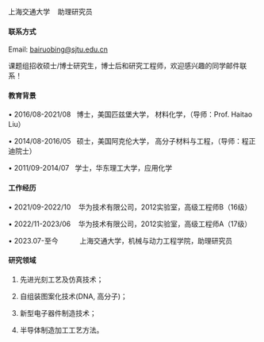 



上海交通大学    助理研究员


#### 联系方式

Email: bairuobing@sjtu.edu.cn

课题组招收硕士/博士研究生，博士后和研究工程师，欢迎感兴趣的同学邮件联系！


#### 教育背景

• 2016/08-2021/08   博士，美国匹兹堡大学， 材料化学，（导师：Prof. Haitao Liu）            

• 2014/08-2016/05   硕士，美国阿克伦大学， 高分子材料与工程，（导师：程正迪院士）  

• 2011/09-2014/07   学士，华东理工大学，应用化学


#### 工作经历
• 2021/09-2022/10    华为技术有限公司，2012实验室，高级工程师B（16级）

• 2022/11-2023/06    华为技术有限公司，2012实验室，高级工程师A（17级）

• 2023.07-至今           上海交通大学，机械与动力工程学院，助理研究员


#### 研究领域

1. 先进光刻工艺及仿真技术；

2. 自组装图案化技术(DNA, 高分子)；

3. 新型电子器件制造技术；

4. 半导体制造加工工艺方法。
